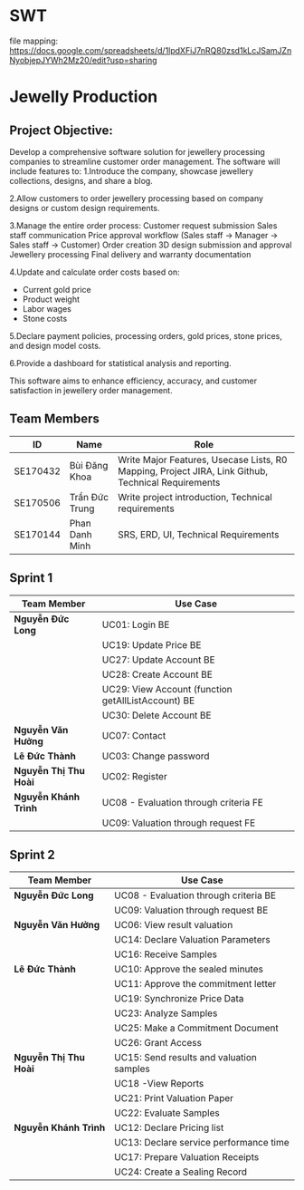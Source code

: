 # SWT
file mapping: 
https://docs.google.com/spreadsheets/d/1lpdXFiJ7nRQ80zsd1kLcJSamJZnNyobjepJYWh2Mz20/edit?usp=sharing
# Jewelly Production
## Project Objective:
Develop a comprehensive software solution for jewellery processing companies to streamline customer order management. The software will include features to:
1.Introduce the company, showcase jewellery collections, designs, and share a blog.

2.Allow customers to order jewellery processing based on company designs or custom design requirements.

3.Manage the entire order process:
  Customer request submission
  Sales staff communication
  Price approval workflow (Sales staff → Manager → Sales staff → Customer)
  Order creation
  3D design submission and approval
  Jewellery processing
  Final delivery and warranty documentation
  
4.Update and calculate order costs based on:
  + Current gold price
  + Product weight
  + Labor wages
  + Stone costs
    
5.Declare payment policies, processing orders, gold prices, stone prices, and design model costs.

6.Provide a dashboard for statistical analysis and reporting.

This software aims to enhance efficiency, accuracy, and customer satisfaction in jewellery order management.

## Team Members

| ID       | Name                     | Role                                                                                                   |
| -------- | ------------------------ | ------------------------------------------------------------------------------------------------------ |
| SE170432 | Bùi Đăng Khoa            | Write Major Features, Usecase Lists, R0 Mapping, Project JIRA, Link Github, Technical Requirements     |
| SE170506 | Trần Đức Trung           | Write project introduction, Technical requirements                                                     |
| SE170144 | Phan Danh Minh           | SRS, ERD, UI, Technical Requirements                                                                   |

## Sprint 1

| Team Member             | Use Case                                                  |
| ----------------------- | ----------------------------------------------------------|
| **Nguyễn Đức Long**     | UC01: Login BE                                            |
|                         | UC19: Update Price BE                                     |
|                         | UC27: Update Account BE                                   |
|                         | UC28: Create Account BE                                   |                                                                                    
|                         | UC29: View Account (function getAllListAccount) BE        |
|                         | UC30: Delete Account BE                                   |
| **Nguyễn Văn Hưởng**    | UC07: Contact                                             |
| **Lê Đức Thành**        | UC03: Change password                                     |                     
| **Nguyễn Thị Thu Hoài** | UC02: Register                                            |
| **Nguyễn Khánh Trình**  | UC08 - Evaluation through criteria FE                     |
|                         | UC09: Valuation through request FE                        |

## Sprint 2

| Team Member             | Use Case                                                  |
| ----------------------- | ----------------------------------------------------------|
| **Nguyễn Đức Long**     | UC08 - Evaluation through criteria BE                     |
|                         | UC09: Valuation through request BE                        |
|  **Nguyễn Văn Hưởng**   | UC06: View result valuation                               |
|                         | UC14: Declare Valuation Parameters                        |
|                         | UC16: Receive Samples                                     |
| **Lê Đức Thành**        | UC10: Approve the sealed minutes                          |
|                         | UC11: Approve the commitment letter                       |
|                         | UC19: Synchronize Price Data                              |
|                         | UC23: Analyze Samples                                     |
|                         | UC25: Make a Commitment Document                          |
|                         | UC26: Grant Access                                        |
| **Nguyễn Thị Thu Hoài** | UC15: Send results and valuation samples                  |
|                         | UC18 -View Reports                                        |
|                         | UC21: Print Valuation Paper                               |
|                         | UC22: Evaluate Samples                                    |
| **Nguyễn Khánh Trình**  | UC12: Declare Pricing list                                |
|                         | UC13: Declare service performance time                    |
|                         | UC17: Prepare Valuation Receipts                          |
|                         | UC24: Create a Sealing Record                             |

